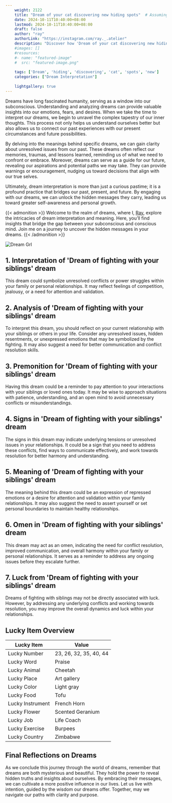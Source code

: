 ```yaml
---
    weight: 2122
    title: "Dream of your cat discovering new hiding spots"  # Assuming 'title' column exists
    date: 2024-10-11T10:40:00+08:00
    lastmod: 2024-10-11T10:40:00+08:00
    draft: false
    author: "ray"
    authorLink: "https://instagram.com/ray._.atelier"
    description: "Discover how 'Dream of your cat discovering new hiding spots' can interpret your future and uncover its significant meanings in your life."
    #images: []
    #resources:
    #- name: "featured-image"
    #  src: "featured-image.png"
    
    tags: ['Dream', 'hiding', 'discovering', 'cat', 'spots', 'new']
    categories: ["Dream Interpretation"]
    
    lightgallery: true
---
```

    
Dreams have long fascinated humanity, serving as a window into our subconscious. Understanding and analyzing dreams can provide valuable insights into our emotions, fears, and desires. When we take the time to interpret our dreams, we begin to unravel the complex tapestry of our inner thoughts. This process not only helps us understand ourselves better but also allows us to connect our past experiences with our present circumstances and future possibilities.

By delving into the meanings behind specific dreams, we can gain clarity about unresolved issues from our past. These dreams often reflect our memories, traumas, and lessons learned, reminding us of what we need to confront or embrace. Moreover, dreams can serve as a guide for our future, revealing our aspirations and potential paths we may take. They can provide warnings or encouragement, nudging us toward decisions that align with our true selves.

Ultimately, dream interpretation is more than just a curious pastime; it is a profound practice that bridges our past, present, and future. By engaging with our dreams, we can unlock the hidden messages they carry, leading us toward greater self-awareness and personal growth.

{{< admonition >}}
Welcome to the realm of dreams, where I, [Ray](https://instagram.com/ray._.atelier), explore the intricacies of dream interpretation and meaning. Here, you’ll find insights that bridge the gap between your subconscious and conscious mind. Join me on a journey to uncover the hidden messages in your dreams.
{{< /admonition >}}

![Dream Grl](https://cdn.pixabay.com/photo/2017/11/02/03/35/gothic-2910057_1280.jpg "Dream Grl")

## 1. Interpretation of 'Dream of fighting with your siblings' dream
 This dream could symbolize unresolved conflicts or power struggles within your family or personal relationships. It may reflect feelings of competition, jealousy, or a need for attention and validation.

## 2. Analysis of 'Dream of fighting with your siblings' dream
 To interpret this dream, you should reflect on your current relationship with your siblings or others in your life. Consider any unresolved issues, hidden resentments, or unexpressed emotions that may be symbolized by the fighting. It may also suggest a need for better communication and conflict resolution skills.

## 3. Premonition for 'Dream of fighting with your siblings' dream
 Having this dream could be a reminder to pay attention to your interactions with your siblings or loved ones today. It may be wise to approach situations with patience, understanding, and an open mind to avoid unnecessary conflicts or misunderstandings.

## 4. Signs in 'Dream of fighting with your siblings' dream
 The signs in this dream may indicate underlying tensions or unresolved issues in your relationships. It could be a sign that you need to address these conflicts, find ways to communicate effectively, and work towards resolution for better harmony and understanding.

## 5. Meaning of 'Dream of fighting with your siblings' dream
 The meaning behind this dream could be an expression of repressed emotions or a desire for attention and validation within your family relationships. It may also suggest the need to assert yourself or set personal boundaries to maintain healthy relationships.

## 6. Omen in 'Dream of fighting with your siblings' dream
 This dream may act as an omen, indicating the need for conflict resolution, improved communication, and overall harmony within your family or personal relationships. It serves as a reminder to address any ongoing issues before they escalate further.

## 7. Luck from 'Dream of fighting with your siblings' dream
 Dreams of fighting with siblings may not be directly associated with luck. However, by addressing any underlying conflicts and working towards resolution, you may improve the overall dynamics and luck within your relationships.

## Lucky Item Overview
| Lucky Item          | Value              |
|---------------|--------------------|
| Lucky Number        | 23, 26, 32, 35, 40, 44  |
| Lucky Word          | Praise |
| Lucky Animal        | Cheetah |
| Lucky Place         | Art gallery     |
| Lucky Color         | Light gray     |
| Lucky Food          | Tofu      |
| Lucky Instrument    | French Horn |
| Lucky Flower        | Scented Geranium    |
| Lucky Job           | Life Coach       |
| Lucky Exercise      | Burpees  |
| Lucky Country       | Zimbabwe    |


##  Final Reflections on Dreams

As we conclude this journey through the world of dreams, remember that dreams are both mysterious and beautiful. They hold the power to reveal hidden truths and insights about ourselves. By embracing their messages, we can cultivate a more positive influence in our lives. Let us live with intention, guided by the wisdom our dreams offer. Together, may we navigate our paths with clarity and purpose.
